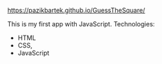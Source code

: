 https://pazikbartek.github.io/GuessTheSquare/  <br />

This is my first app with JavaScript.
Technologies: 
<ul>
  <li> HTML </li>
  <li>CSS, </li>
  <li>JavaScript</li>
</ul>

